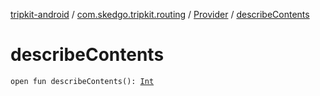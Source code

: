 [tripkit-android](../../index.md) / [com.skedgo.tripkit.routing](../index.md) / [Provider](index.md) / [describeContents](./describe-contents.md)

# describeContents

`open fun describeContents(): `[`Int`](https://kotlinlang.org/api/latest/jvm/stdlib/kotlin/-int/index.html)